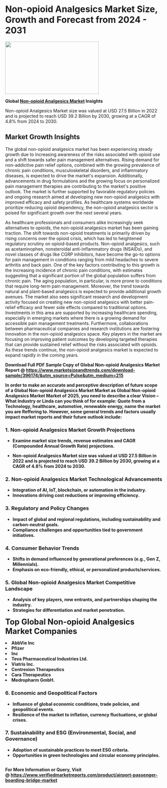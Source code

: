 <H1>Non-opioid Analgesics Market Size, Growth and Forecast from 2024 - 2031</H1><img class="aligncenter size-medium wp-image-584254" src="https://thirdeyenews.in/wp-content/uploads/2024/09/Global-Market-Research-300x168.jpeg" alt="" width="300" height="168" /><p><strong>Global&nbsp;<a href="https://www.marketsizeandtrends.com/download-sample/396174/&amp;utm_source=Pulse&amp;utm_medium=215">Non-opioid Analgesics Market</a> Insights</strong></p><p>Non-opioid Analgesics Market size was valued at USD 27.5 Billion in 2022 and is projected to reach USD 39.2 Billion by 2030, growing at a CAGR of 4.8% from 2024 to 2030.</p><p><h2>Market Growth Insights</h2> <p>The global non-opioid analgesics market has been experiencing steady growth due to increasing awareness of the risks associated with opioid use and a shift towards safer pain management alternatives. Rising demand for non-addictive pain relief options, combined with the growing prevalence of chronic pain conditions, musculoskeletal disorders, and inflammatory diseases, is expected to drive the market's expansion. Additionally, advancements in drug formulations and the growing focus on personalized pain management therapies are contributing to the market's positive outlook. The market is further supported by favorable regulatory policies and ongoing research aimed at developing new non-opioid analgesics with improved efficacy and safety profiles. As healthcare systems worldwide prioritize reducing opioid dependency, the non-opioid analgesics sector is poised for significant growth over the next several years.</p> <p><strong></strong></p> <p>As healthcare professionals and consumers alike increasingly seek alternatives to opioids, the non-opioid analgesics market has been gaining traction. The shift towards non-opioid treatments is primarily driven by rising concerns over the opioid crisis, which has led to heightened regulatory scrutiny on opioid-based products. Non-opioid analgesics, such as acetaminophen, nonsteroidal anti-inflammatory drugs (NSAIDs), and novel classes of drugs like CGRP inhibitors, have become the go-to options for pain management in conditions ranging from mild headaches to severe arthritis and back pain. One of the key factors contributing to this growth is the increasing incidence of chronic pain conditions, with estimates suggesting that a significant portion of the global population suffers from chronic pain. The aging population, in particular, is more prone to conditions that require long-term pain management. Moreover, the trend towards natural and plant-based analgesics is expected to provide additional growth avenues. The market also sees significant research and development activity focused on creating new non-opioid analgesics with better pain-relief efficacy and fewer side effects compared to traditional options. Investments in this area are supported by increasing healthcare spending, especially in emerging markets where there is a growing demand for accessible pain management treatments. Furthermore, collaborations between pharmaceutical companies and research institutions are fostering innovation in the non-opioid analgesics space. Key players in the market are focusing on improving patient outcomes by developing targeted therapies that can provide sustained relief without the risks associated with opioids. As these trends continue, the non-opioid analgesics market is expected to expand rapidly in the coming years.</p> <p><strong></p><p><span class=""><strong>Download Full PDF Sample Copy of Global Non-opioid Analgesics Market Report</strong> @ <a href="https://www.marketsizeandtrends.com/download-sample/396174/&amp;utm_source=Pulse&amp;utm_medium=215" target="_blank">https://www.marketsizeandtrends.com/download-sample/396174/&amp;utm_source=Pulse&amp;utm_medium=215</a></span></p><p>In order to make an accurate and perceptive description of future scope of a Global&nbsp;Non-opioid Analgesics Market Market as Global&nbsp;Non-opioid Analgesics Market Market of 2025, you need to describe a clear Vision &ndash; What Industry or Linda can you think of for example: Quote from a Technology, healthcare, automotive, renewable energy, name the market you are Reffering to. However, some general trends and factors usually impact market reports and their future outlook include:</p><h3>1.&nbsp;<strong>Non-opioid Analgesics Market Growth Projections</strong></h3><ul><li>Examine market size trends, revenue estimates and CAGR (Compounded Annual Growth Rate) projections.</li><li><p>Non-opioid Analgesics Market size was valued at USD 27.5 Billion in 2022 and is projected to reach USD 39.2 Billion by 2030, growing at a CAGR of 4.8% from 2024 to 2030.</p></li></ul><h3>2.&nbsp;<strong>Non-opioid Analgesics Market Technological Advancements</strong></h3><ul><li>Integration of AI, IoT, blockchain, or automation in the industry.</li><li>Innovations driving cost reductions or improving efficiency.</li></ul><h3>3.&nbsp;<strong>Regulatory and Policy Changes</strong></h3><ul><li>Impact of global and regional regulations, including sustainability and carbon-neutral goals.</li><li>Compliance challenges and opportunities tied to government initiatives.</li></ul><h3>4.&nbsp;<strong>Consumer Behavior Trends</strong></h3><ul><li>Shifts in demand influenced by generational preferences (e.g., Gen Z, Millennials).</li><li>Emphasis on eco-friendly, ethical, or personalized products/services.</li></ul><h3>5.&nbsp;<strong>Global Non-opioid Analgesics Market Competitive Landscape</strong></h3><ul><li>Analysis of key players, new entrants, and partnerships shaping the industry.</li><li>Strategies for differentiation and market penetration.</li></ul><p data-pm-slice="1 1 []"><span style="color: inherit; font-family: inherit; font-size: 25px;">Top Global Non-opioid Analgesics Market Companies</span></p><div class="" data-test-id=""><p><li>AbbVie Inc</li><li> Pfizer</li><li> Inc</li><li> Teva Pharmaceutical Industries Ltd.</li><li> Viatris Inc.</li><li> Centrexion Therapeutics</li><li> Cara Therapeutics</li><li> Medropharm GmbH.</li></p></div><h3>6.&nbsp;<strong>Economic and Geopolitical Factors</strong></h3><ul><li>Influence of global economic conditions, trade policies, and geopolitical events.</li><li>Resilience of the market to inflation, currency fluctuations, or global crises.</li></ul><h3>7.&nbsp;<strong>Sustainability and ESG (Environmental, Social, and Governance)</strong></h3><ul><li>Adoption of sustainable practices to meet ESG criteria.</li><li>Opportunities in green technologies and circular economy principles.</li></ul><h2><strong style="font-size: 14px;">For More Information or Query, Visit @&nbsp;</strong><a style="background-color: #ffffff; font-size: 14px;" href="https://www.marketsizeandtrends.com/report/non-opioid-analgesics-market/" target="_blank">https://www.verifiedmarketreports.com/product/airport-passenger-boarding-bridge-market</a></h2>
